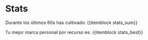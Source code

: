 # Stats
Durante los últimos 60s has cultivado: {{itemblock stats_sum}}

Tu mejor marca personal por recurso es: {{itemblock stats_best}}
